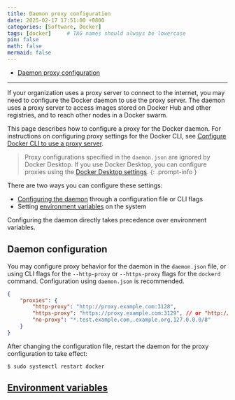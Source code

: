 ```yaml
---
title: Daemon proxy configuration
date: 2025-02-17 17:51:00 +0800
categories: [Software, Docker]
tags: [docker]     # TAG names should always be lowercase
pin: false
math: false
mermaid: false
---
```


- [Daemon proxy configuration](https://docs.docker.com/engine/daemon/proxy/)

---

If your organization uses a proxy server to connect to the internet, you may need to
configure the Docker daemon to use the proxy server. The daemon uses a proxy server to
access images stored on Docker Hub and other registries, and to reach other nodes in a Docker swarm.

This page describes how to configure a proxy for the Docker daemon. For instructions on
configuring proxy settings for the Docker CLI, see [Configure Docker CLI to use a proxy server](https://docs.docker.com/engine/cli/proxy/).

> Proxy configurations specified in the `daemon.json` are ignored by Docker Desktop.
> If you use Docker Desktop, you can configure proxies using the [Docker Desktop settings](https://docs.docker.com/desktop/settings-and-maintenance/settings/#proxies).
{: .prompt-info }


There are two ways you can configure these settings:
- [Configuring the daemon](#daemon-configuration) through a configuration file or CLI flags
- Setting [environment variables](#environment-variables) on the system

Configuring the daemon directly takes precedence over environment variables.

## Daemon configuration

You may configure proxy behavior for the daemon in the `daemon.json` file,
or using CLI flags for the `--http-proxy` or `--https-proxy` flags for the `dockerd` command.
Configuration using `daemon.json` is recommended.

```json
{
    "proxies": {
        "http-proxy": "http://proxy.example.com:3128",
        "https-proxy": "https://proxy.example.com:3129", // or "http://..."
        "no-proxy": "*.test.example.com,.example.org,127.0.0.0/8"
    }
}
```

After changing the configuration file, restart the daemon for the proxy configuration to take effect:

```
$ sudo systemctl restart docker
```

## [Environment variables](https://docs.docker.com/engine/daemon/proxy/#environment-variables)
